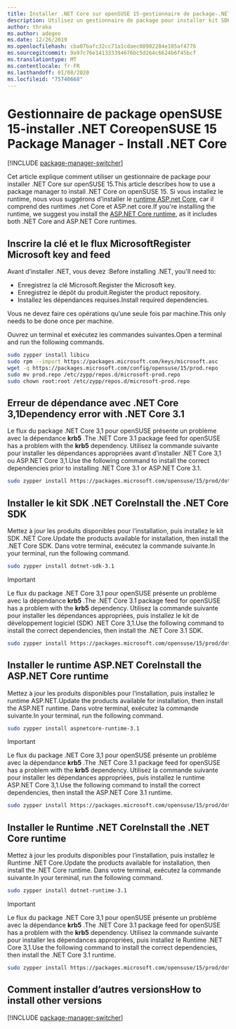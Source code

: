 ```yaml
---
title: Installer .NET Core sur openSUSE 15-gestionnaire de package-.NET Core
description: Utilisez un gestionnaire de package pour installer kit SDK .NET Core et le runtime sur openSUSE 15.
author: thraka
ms.author: adegeo
ms.date: 12/26/2019
ms.openlocfilehash: cba07bafc32cc71a1cdaec08902284e105af4776
ms.sourcegitcommit: 9a97c76e141333394676bc5d264c6624b6f45bcf
ms.translationtype: MT
ms.contentlocale: fr-FR
ms.lasthandoff: 01/08/2020
ms.locfileid: "75740668"
---
```

# <a name="opensuse-15-package-manager---install-net-core"></a><span data-ttu-id="7f2ee-103">Gestionnaire de package openSUSE 15-installer .NET Core</span><span class="sxs-lookup"><span data-stu-id="7f2ee-103">openSUSE 15 Package Manager - Install .NET Core</span></span>

[!INCLUDE [package-manager-switcher](./includes/package-manager-switcher.md)]

<span data-ttu-id="7f2ee-104">Cet article explique comment utiliser un gestionnaire de package pour installer .NET Core sur openSUSE 15.</span><span class="sxs-lookup"><span data-stu-id="7f2ee-104">This article describes how to use a package manager to install .NET Core on openSUSE 15.</span></span> <span data-ttu-id="7f2ee-105">Si vous installez le runtime, nous vous suggérons d’installer le [runtime ASP.net Core](#install-the-aspnet-core-runtime), car il comprend des runtimes .net Core et ASP.net core.</span><span class="sxs-lookup"><span data-stu-id="7f2ee-105">If you're installing the runtime, we suggest you install the [ASP.NET Core runtime](#install-the-aspnet-core-runtime), as it includes both .NET Core and ASP.NET Core runtimes.</span></span>

## <a name="register-microsoft-key-and-feed"></a><span data-ttu-id="7f2ee-106">Inscrire la clé et le flux Microsoft</span><span class="sxs-lookup"><span data-stu-id="7f2ee-106">Register Microsoft key and feed</span></span>

<span data-ttu-id="7f2ee-107">Avant d’installer .NET, vous devez :</span><span class="sxs-lookup"><span data-stu-id="7f2ee-107">Before installing .NET, you'll need to:</span></span>

- <span data-ttu-id="7f2ee-108">Enregistrez la clé Microsoft.</span><span class="sxs-lookup"><span data-stu-id="7f2ee-108">Register the Microsoft key.</span></span>
- <span data-ttu-id="7f2ee-109">Enregistrez le dépôt du produit.</span><span class="sxs-lookup"><span data-stu-id="7f2ee-109">Register the product repository.</span></span>
- <span data-ttu-id="7f2ee-110">Installez les dépendances requises.</span><span class="sxs-lookup"><span data-stu-id="7f2ee-110">Install required dependencies.</span></span>

<span data-ttu-id="7f2ee-111">Vous ne devez faire ces opérations qu’une seule fois par machine.</span><span class="sxs-lookup"><span data-stu-id="7f2ee-111">This only needs to be done once per machine.</span></span>

<span data-ttu-id="7f2ee-112">Ouvrez un terminal et exécutez les commandes suivantes.</span><span class="sxs-lookup"><span data-stu-id="7f2ee-112">Open a terminal and run the following commands.</span></span>

```bash
sudo zypper install libicu
sudo rpm --import https://packages.microsoft.com/keys/microsoft.asc
wget -q https://packages.microsoft.com/config/opensuse/15/prod.repo
sudo mv prod.repo /etc/zypp/repos.d/microsoft-prod.repo
sudo chown root:root /etc/zypp/repos.d/microsoft-prod.repo
```

## <a name="dependency-error-with-net-core-31"></a><span data-ttu-id="7f2ee-113">Erreur de dépendance avec .NET Core 3,1</span><span class="sxs-lookup"><span data-stu-id="7f2ee-113">Dependency error with .NET Core 3.1</span></span>

<span data-ttu-id="7f2ee-114">Le flux du package .NET Core 3,1 pour openSUSE présente un problème avec la dépendance **krb5** .</span><span class="sxs-lookup"><span data-stu-id="7f2ee-114">The .NET Core 3.1 package feed for openSUSE has a problem with the **krb5** dependency.</span></span> <span data-ttu-id="7f2ee-115">Utilisez la commande suivante pour installer les dépendances appropriées avant d’installer .NET Core 3,1 ou ASP.NET Core 3,1.</span><span class="sxs-lookup"><span data-stu-id="7f2ee-115">Use the following command to install the correct dependencies prior to installing .NET Core 3.1 or ASP.NET Core 3.1.</span></span>

```bash
sudo zypper install https://packages.microsoft.com/opensuse/15/prod/dotnet-runtime-deps-3.1.0-opensuse.42-x64.rpm
```

## <a name="install-the-net-core-sdk"></a><span data-ttu-id="7f2ee-116">Installer le kit SDK .NET Core</span><span class="sxs-lookup"><span data-stu-id="7f2ee-116">Install the .NET Core SDK</span></span>

<span data-ttu-id="7f2ee-117">Mettez à jour les produits disponibles pour l’installation, puis installez le kit SDK .NET Core.</span><span class="sxs-lookup"><span data-stu-id="7f2ee-117">Update the products available for installation, then install the .NET Core SDK.</span></span> <span data-ttu-id="7f2ee-118">Dans votre terminal, exécutez la commande suivante.</span><span class="sxs-lookup"><span data-stu-id="7f2ee-118">In your terminal, run the following command.</span></span>

```bash
sudo zypper install dotnet-sdk-3.1
```

> [!IMPORTANT]
> <span data-ttu-id="7f2ee-119">Le flux du package .NET Core 3,1 pour openSUSE présente un problème avec la dépendance **krb5** .</span><span class="sxs-lookup"><span data-stu-id="7f2ee-119">The .NET Core 3.1 package feed for openSUSE has a problem with the **krb5** dependency.</span></span> <span data-ttu-id="7f2ee-120">Utilisez la commande suivante pour installer les dépendances appropriées, puis installez le kit de développement logiciel (SDK) .NET Core 3,1.</span><span class="sxs-lookup"><span data-stu-id="7f2ee-120">Use the following command to install the correct dependencies, then install the .NET Core 3.1 SDK.</span></span>
>
> ```bash
> sudo zypper install https://packages.microsoft.com/opensuse/15/prod/dotnet-runtime-deps-3.1.0-opensuse.42-x64.rpm
> ```

## <a name="install-the-aspnet-core-runtime"></a><span data-ttu-id="7f2ee-121">Installer le runtime ASP.NET Core</span><span class="sxs-lookup"><span data-stu-id="7f2ee-121">Install the ASP.NET Core runtime</span></span>

<span data-ttu-id="7f2ee-122">Mettez à jour les produits disponibles pour l’installation, puis installez le runtime ASP.NET.</span><span class="sxs-lookup"><span data-stu-id="7f2ee-122">Update the products available for installation, then install the ASP.NET runtime.</span></span> <span data-ttu-id="7f2ee-123">Dans votre terminal, exécutez la commande suivante.</span><span class="sxs-lookup"><span data-stu-id="7f2ee-123">In your terminal, run the following command.</span></span>

```bash
sudo zypper install aspnetcore-runtime-3.1
```

> [!IMPORTANT]
> <span data-ttu-id="7f2ee-124">Le flux du package .NET Core 3,1 pour openSUSE présente un problème avec la dépendance **krb5** .</span><span class="sxs-lookup"><span data-stu-id="7f2ee-124">The .NET Core 3.1 package feed for openSUSE has a problem with the **krb5** dependency.</span></span> <span data-ttu-id="7f2ee-125">Utilisez la commande suivante pour installer les dépendances appropriées, puis installez le runtime ASP.NET Core 3,1.</span><span class="sxs-lookup"><span data-stu-id="7f2ee-125">Use the following command to install the correct dependencies, then install the ASP.NET Core 3.1 runtime.</span></span>
>
> ```bash
> sudo zypper install https://packages.microsoft.com/opensuse/15/prod/dotnet-runtime-deps-3.1.0-opensuse.42-x64.rpm
> ```

## <a name="install-the-net-core-runtime"></a><span data-ttu-id="7f2ee-126">Installer le Runtime .NET Core</span><span class="sxs-lookup"><span data-stu-id="7f2ee-126">Install the .NET Core runtime</span></span>

<span data-ttu-id="7f2ee-127">Mettez à jour les produits disponibles pour l’installation, puis installez le Runtime .NET Core.</span><span class="sxs-lookup"><span data-stu-id="7f2ee-127">Update the products available for installation, then install the .NET Core runtime.</span></span> <span data-ttu-id="7f2ee-128">Dans votre terminal, exécutez la commande suivante.</span><span class="sxs-lookup"><span data-stu-id="7f2ee-128">In your terminal, run the following command.</span></span>

```bash
sudo zypper install dotnet-runtime-3.1
```

> [!IMPORTANT]
> <span data-ttu-id="7f2ee-129">Le flux du package .NET Core 3,1 pour openSUSE présente un problème avec la dépendance **krb5** .</span><span class="sxs-lookup"><span data-stu-id="7f2ee-129">The .NET Core 3.1 package feed for openSUSE has a problem with the **krb5** dependency.</span></span> <span data-ttu-id="7f2ee-130">Utilisez la commande suivante pour installer les dépendances appropriées, puis installez le Runtime .NET Core 3,1.</span><span class="sxs-lookup"><span data-stu-id="7f2ee-130">Use the following command to install the correct dependencies, then install the .NET Core 3.1 runtime.</span></span>
>
> ```bash
> sudo zypper install https://packages.microsoft.com/opensuse/15/prod/dotnet-runtime-deps-3.1.0-opensuse.42-x64.rpm
> ```

## <a name="how-to-install-other-versions"></a><span data-ttu-id="7f2ee-131">Comment installer d’autres versions</span><span class="sxs-lookup"><span data-stu-id="7f2ee-131">How to install other versions</span></span>

[!INCLUDE [package-manager-switcher](./includes/package-manager-heading-hack-pkgname.md)]

